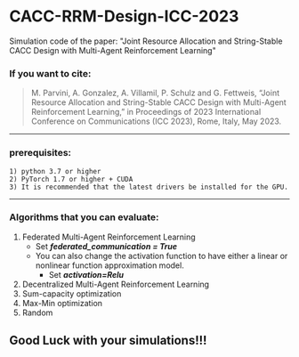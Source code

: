 # CACC-RRM-Design-ICC-2023
Simulation code of the paper:
    "Joint Resource Allocation and String-Stable CACC Design with Multi-Agent Reinforcement Learning"

### If you want to cite: 
>M. Parvini, A. Gonzalez, A. Villamil, P. Schulz and G. Fettweis, “Joint Resource Allocation and String-Stable CACC Design with Multi-Agent Reinforcement Learning,” in Proceedings of 2023 International Conference on Communications (ICC 2023), Rome, Italy, May 2023.
---------------------------------------------------------------------------------------
### prerequisites:

    1) python 3.7 or higher
    2) PyTorch 1.7 or higher + CUDA
    3) It is recommended that the latest drivers be installed for the GPU.

***

### Algorithms that you can evaluate:

1. Federated Multi-Agent Reinforcement Learning
    + Set ***federated_communication = True***
    + You can also change the activation function to have either a linear or nonlinear function approximation model.
        + Set ***activation=Relu***
2. Decentralized Multi-Agent Reinforcement Learning
3. Sum-capacity optimization
4. Max-Min optimization
5. Random


## Good Luck with your simulations!!!
